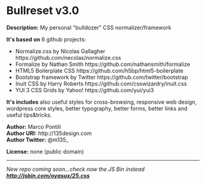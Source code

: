 <h1>Bullreset v3.0</h1> 

<b>Description:</b> My personal "bulldozer" CSS normalizer/framework

<b>It's based on</b> 6 github projects:
<ul>
<li>Normalize.css by Nicolas Gallagher https://github.com/necolas/normalize.css</li> 
<li>Formalize by Nathan Smith https://github.com/nathansmith/formalize</li> 
<li>HTML5 Boilerplate CSS https://github.com/h5bp/html5-boilerplate</li> 
<li>Bootstrap framework by Twitter https://github.com/twitter/bootstrap</li> 
<li>Inuit CSS by Harry Roberts https://github.com/csswizardry/inuit.css</li> 
<li>YUI 3 CSS Grids by Yahoo! https://github.com/yui/yui3</li> 
</ul>

<b>It's includes</b> also useful styles for cross-browsing, responsive web design, wordpress core styles, better typography, better forms, better links and useful tips&tricks.

<p><b>Author:</b> Marco Pontili<br>
<b>Author URI:</b> http://135design.com<br>
<b>Author Twitter:</b> @m135_</p>

<b>License:</b> none (public domain)

<hr>

<i>New repo coming soon...check now the JS Bin instead <b>http://jsbin.com/oyasux/25.css</b></i>

